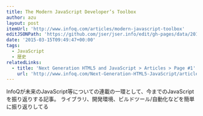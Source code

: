 ```yaml
---
title: The Modern JavaScript Developer’s Toolbox
author: azu
layout: post
itemUrl: 'http://www.infoq.com/articles/modern-javascript-toolbox'
editJSONPath: 'https://github.com/jser/jser.info/edit/gh-pages/data/2015/03/index.json'
date: '2015-03-15T09:49:47+00:00'
tags:
  - JavaScript
  - 歴史
relatedLinks:
  - title: 'Next Generation HTML5 and JavaScript > Articles > Page #1'
    url: 'http://www.infoq.com/Next-Generation-HTML5-JavaScript/articles/'
---
```

InfoQが未来のJavaScript等についての連載の一環として、今までのJavaScriptを振り返りする記事。
ライブラリ、開発環境、ビルドツール/自動化などを簡単に振り返りしてる
